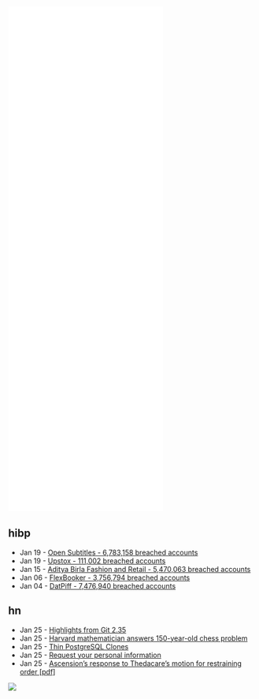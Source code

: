 ![Metrics](https://raw.githubusercontent.com/phixion/phixion/master/metrics.svg)

## hibp

<!--
for https://github.com/phixion/phixion/blob/main/.github/workflows/feeds.yml
-->
<!--START_SECTION:haveibeenpwnd-->
- Jan 19 - [Open Subtitles - 6,783,158 breached accounts](https://haveibeenpwned.com/PwnedWebsites#OpenSubtitles)
- Jan 19 - [Upstox - 111,002 breached accounts](https://haveibeenpwned.com/PwnedWebsites#Upstox)
- Jan 15 - [Aditya Birla Fashion and Retail - 5,470,063 breached accounts](https://haveibeenpwned.com/PwnedWebsites#ABFRL)
- Jan 06 - [FlexBooker - 3,756,794 breached accounts](https://haveibeenpwned.com/PwnedWebsites#FlexBooker)
- Jan 04 - [DatPiff - 7,476,940 breached accounts](https://haveibeenpwned.com/PwnedWebsites#DatPiff)
<!--END_SECTION:haveibeenpwnd-->

## hn

<!--
for https://github.com/phixion/phixion/blob/main/.github/workflows/feeds.yml
-->
<!--START_SECTION:hn-->
- Jan 25 - [Highlights from Git 2.35](https://github.blog/2022-01-24-highlights-from-git-2-35/)
- Jan 25 - [Harvard mathematician answers 150-year-old chess problem](https://news.harvard.edu/gazette/story/2022/01/harvard-mathematician-answers-150-year-old-chess-problem/)
- Jan 25 - [Thin PostgreSQL Clones](https://github.com/postgres-ai/database-lab-engine)
- Jan 25 - [Request your personal information](https://www.amazon.com/gp/help/customer/display.html?nodeId=GXPU3YPMBZQRWZK2)
- Jan 25 - [Ascension’s response to Thedacare’s motion for restraining order [pdf]](https://www.wpr.org/sites/default/files/ascensionbriefjan24.pdf)
<!--END_SECTION:hn-->

<!--
for https://yhype.me
-->
![](https://hit.yhype.me/github/profile?user_id=13013670)

